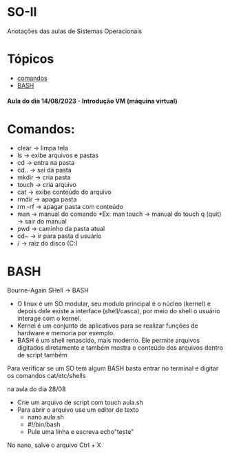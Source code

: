 # SO-II
Anotações das aulas de Sistemas Operacionais 

# Tópicos
  - [comandos](#comandos)
  - [BASH](#bash)
    
<h4>Aula do dia 14/08/2023 - Introdução VM (máquina virtual)</h4>

# Comandos:

  * clear -> limpa tela
  * ls -> exibe arquivos e pastas
  * cd -> entra na pasta
  * cd.. -> sai da pasta
  * mkdir -> cria pasta
  * touch -> cria arquivo
  * cat -> exibe conteúdo do arquivo
  * rmdir -> apaga pasta
  * rm -rf -> apagar pasta com conteúdo
  * man -> manual do comando
      *Ex: man touch -> manual do touch
          q (quit) -> sair do manual
  * pwd -> caminho da pasta atual
  * cd~ -> ir para pasta d usuário
  * / -> raiz do disco (C:)
  
# BASH

Bourne-Again SHell -> BASH
-  O linux é um SO modular, seu modulo principal é o núcleo (kernel) e depois dele existe a interface (shell/casca), por meio do shell o usuário interage com o kernel.
-  Kernel é um conjunto de aplicativos para se realizar funções de hardware e memoria por exemplo.
-  BASH é um shell renascido, mais moderno. Ele permite arquivos digitados diretamente e também mostra o conteúdo dos arquivos dentro de script também 

Para verificar se um SO tem algum BASH basta entrar no terminal e digitar os comandos cat/etc/shells

na aula do dia 28/08

- Crie um arquivo de script com touch aula.sh
- Para abrir o arquivo use um editor de texto
  - nano aula.sh
  - #!/bin/bash
  - Pule uma linha e escreva echo"teste"
    
No nano, salve o arquivo Ctrl + X




